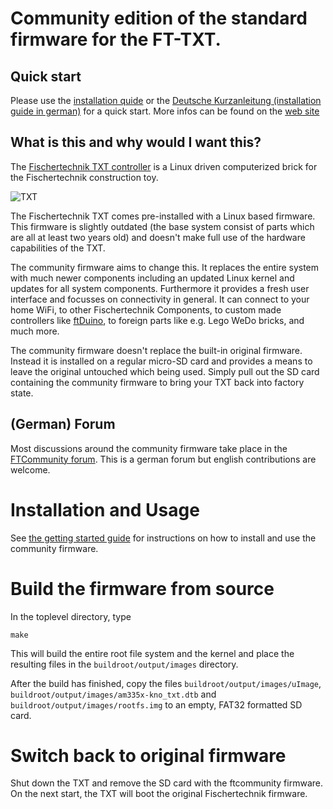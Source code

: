 # Community edition of the standard firmware for the FT-TXT.

## Quick start

Please use the [installation quide](http://cfw.ftcommunity.de/ftcommunity-TXT/en/getting-started/installation.html) or the [Deutsche Kurzanleitung (installation guide in german)](http://cfw.ftcommunity.de/ftcommunity-TXT/de/getting-started/installation.html) for a quick start. More infos can be found on the [web site](http://cfw.ftcommunity.de/)

## What is this and why would I want this?

The [Fischertechnik TXT controller](https://www.fischertechnik.de/en/products/playing/robotics/522429-robotics-txt-controller) is a Linux driven computerized brick for the Fischertechnik construction toy.

![TXT](https://raw.githubusercontent.com/wiki/ftCommunity/ftcommunity-TXT/txt_cw.jpg)

The Fischertechnik TXT comes pre-installed with a Linux based firmware. This firmware is slightly outdated
(the base system consist of parts which are all at least two years old) and doesn't make full use of the
hardware capabilities of the TXT.

The community firmware aims to change this. It replaces the entire system with much newer components including 
an updated Linux kernel and updates for all system components. Furthermore it provides a fresh user interface
and focusses on connectivity in general. It can connect to your home WiFi, to other Fischertechnik Components, to custom made controllers like [ftDuino](https://github.com/harbaum/ftduino), to foreign parts like e.g. Lego WeDo
bricks, and much more.

The community firmware doesn't replace the built-in original firmware. Instead it is installed on a regular micro-SD card
and provides a means to leave the original untouched which being used. Simply pull out the SD card containing the
community firmware to bring your TXT back into factory state.

## (German) Forum 

Most discussions around the community firmware take place in the [FTCommunity forum](http://forum.ftcommunity.de/viewforum.php?f=8). This is a german forum but english contributions are welcome.

# Installation and Usage

See [the getting started guide](https://cfw.ftcommunity.de/ftcommunity-TXT/en/getting-started/) for instructions on how to install and use the community firmware.

# Build the firmware from source
In the toplevel directory, type

```
make
```

This will build the entire root file system and the kernel and place the resulting files in the `buildroot/output/images` directory.

After the build has finished, copy the files `buildroot/output/images/uImage`, `buildroot/output/images/am335x-kno_txt.dtb` and `buildroot/output/images/rootfs.img` to an empty, FAT32 formatted SD card.

# Switch back to original firmware

Shut down the TXT and remove the SD card with the ftcommunity firmware. On the next start, the TXT will boot the original Fischertechnik firmware.
